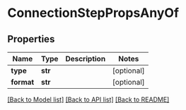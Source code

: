 # ConnectionStepPropsAnyOf

## Properties
Name | Type | Description | Notes
------------ | ------------- | ------------- | -------------
**type** | **str** |  | [optional] 
**format** | **str** |  | [optional] 

[[Back to Model list]](../README.md#documentation-for-models) [[Back to API list]](../README.md#documentation-for-api-endpoints) [[Back to README]](../README.md)


